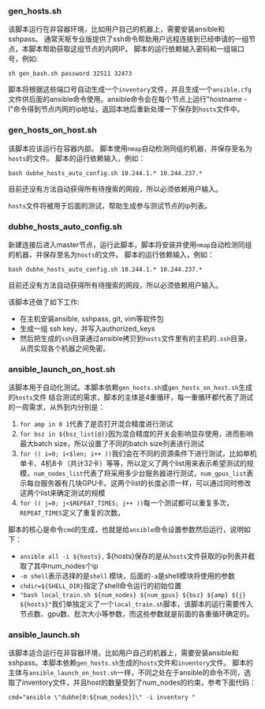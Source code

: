 ### gen_hosts.sh
该脚本运行在非容器环境，比如用户自己的机器上，需要安装ansible和sshpass。
通常天枢专业版提供了ssh命令帮助用户远程连接到已经申请的一组节点，本脚本帮助获取这组节点的内网IP。
脚本的运行依赖输入密码和一组端口号，例如:
```
sh gen_bash.sh password 32511 32473
```
脚本将根据这些端口号自动生成一个`inventory`文件，并且生成一个`ansible.cfg`文件供后面的ansible命令使用。ansible命令会在每个节点上运行"hostname -I"命令得到节点内网的ip地址，返回本地后重新处理一下保存到`hosts`文件中。

### gen_hosts_on_host.sh
该脚本应该运行在容器内部。
脚本使用`nmap`自动检测同组的机器，并保存至名为`hosts`的文件。
脚本的运行依赖输入，例如：
```
bash dubhe_hosts_auto_config.sh 10.244.1.* 10.244.237.*
```
目前还没有方法自动获得所有待搜索的网段，所以必须依赖用户输入。

`hosts`文件将被用于后面的测试，帮助生成参与测试节点的ip列表。

### dubhe_hosts_auto_config.sh
新建连接后进入master节点，运行此脚本，脚本将安装并使用`nmap`自动检测同组的机器，并保存至名为`hosts`的文件。
脚本的运行依赖输入，例如：
```
bash dubhe_hosts_auto_config.sh 10.244.1.* 10.244.237.*
```
目前还没有方法自动获得所有待搜索的网段，所以必须依赖用户输入。

该脚本还做了如下工作:
- 在主机安装ansible, sshpass, git, vim等软件包
- 生成一组 ssh key，并写入authorized_keys
- 然后把生成的`ssh`目录通过ansible拷贝到`hosts`文件里有的主机的`.ssh`目录，从而实现各个机器之间免密。

### ansible_launch_on_host.sh
该脚本用于自动化测试。本脚本依赖`gen_hosts.sh`或`gen_hosts_on_host.sh`生成的`hosts`文件
结合测试的需求，脚本的主体是4重循环，每一重循环都代表了测试的一周需求，从外到内分别是：

1. `for amp in 0 1`代表了是否打开混合精度进行测试
2. `for bsz in ${bsz_list[@]}`因为混合精度的开关会影响显存使用，进而影响最大batch size，所以设置了不同的batch size列表进行测试
3. `for (( i=0; i<$len; i++ ))`我们会在不同的资源条件下进行测试，比如单机单卡、4机8卡（共计32卡）等等，所以定义了两个list用来表示希望测试的规模，`num_nodes_list`代表了将采用多少台服务器进行测试，`num_gpus_list`表示每台服务器有几块GPU卡。这两个list的长度必须一样，可以通过同时修改这两个list来确定测试的规模
4. `for (( j=0; j<$REPEAT_TIMES; j++ ))`每一个测试都可以重复多次，`REPEAT_TIMES`定义了重复的次数。

脚本的核心是命令`cmd`的生成，也就是给`ansible`命令设置参数然后运行，说明如下：

- `ansible all -i ${hosts},` ${hosts}保存的是从`hosts`文件获取的ip列表并截取了其中num_nodes个ip
- `-m shell`表示选择的是`shell` 模块，后面的`-a`是shell模块将使用的参数
- `chdir=${SHELL_DIR}`指定了shell命令运行的初始位置
- `"bash local_train.sh ${num_nodes} ${num_gpus} ${bsz} ${amp} ${j} ${hosts}"`我们单独定义了一个`local_train.sh`脚本，该脚本的运行需要传入节点数、gpu数、批次大小等参数，而这些参数就是前面的各重循环确定的。

### ansible_launch.sh
该脚本适合运行在非容器环境，比如用户自己的机器上，需要安装ansible和sshpass。本脚本依赖`gen_hosts.sh`生成的`hosts`文件和`inventory`文件。
脚本的主体与`ansible_launch_on_host.sh`一样，不同之处在于ansible的命令不同，选取了inventory文件，并且host的数量受到了num_nodes的约束，参考下面代码：
```
cmd="ansible \"dubhe[0:${num_nodes}]\" -i inventory "
```

